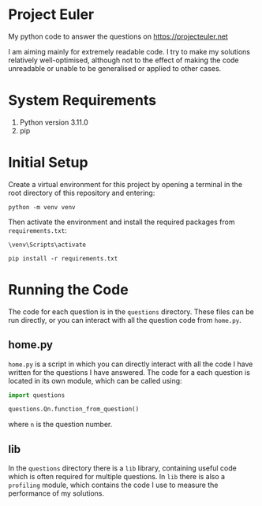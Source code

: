 
# Project Euler

My python code to answer the questions on https://projecteuler.net

I am aiming mainly for extremely readable code. I try to make my solutions relatively well-optimised, although not to the effect of making the code unreadable or unable to be generalised or applied to other cases.

# System Requirements

1. Python version 3.11.0
2. pip

# Initial Setup

Create a virtual environment for this project by opening a terminal in the root directory of this repository and entering:

```shell
python -m venv venv
```

Then activate the environment and install the required packages from `requirements.txt`:

```shell
\venv\Scripts\activate

pip install -r requirements.txt
```

# Running the Code

The code for each question is in the `questions` directory. These files can be run directly, or you can interact with all the question code from `home.py`.

## home.py

`home.py` is a script in which you can directly interact with all the code I have written for the questions I have answered. The code for a each question is located in its own module, which can be called using:

```python
import questions

questions.Qn.function_from_question()
```

where `n` is the question number.

## lib

In the `questions` directory there is a `lib` library, containing useful code which is often required for multiple questions. In `lib` there is also a `profiling` module, which contains the code I use to measure the performance of my solutions.
